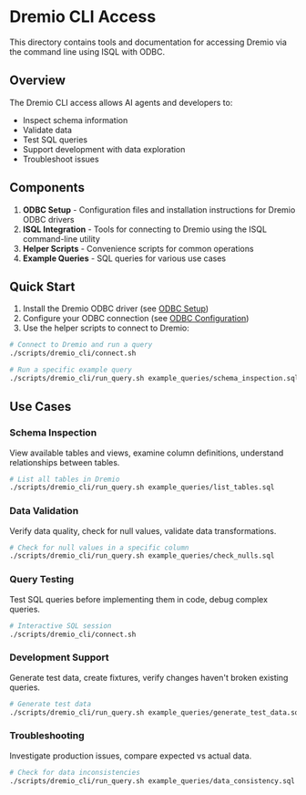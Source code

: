 # Dremio CLI Access

This directory contains tools and documentation for accessing Dremio via the command line using ISQL with ODBC.

## Overview

The Dremio CLI access allows AI agents and developers to:
- Inspect schema information
- Validate data
- Test SQL queries
- Support development with data exploration
- Troubleshoot issues

## Components

1. **ODBC Setup** - Configuration files and installation instructions for Dremio ODBC drivers
2. **ISQL Integration** - Tools for connecting to Dremio using the ISQL command-line utility
3. **Helper Scripts** - Convenience scripts for common operations
4. **Example Queries** - SQL queries for various use cases

## Quick Start

1. Install the Dremio ODBC driver (see [ODBC Setup](./odbc_setup/install.md))
2. Configure your ODBC connection (see [ODBC Configuration](./odbc_setup/configuration.md))
3. Use the helper scripts to connect to Dremio:

```bash
# Connect to Dremio and run a query
./scripts/dremio_cli/connect.sh

# Run a specific example query
./scripts/dremio_cli/run_query.sh example_queries/schema_inspection.sql
```

## Use Cases

### Schema Inspection
View available tables and views, examine column definitions, understand relationships between tables.

```bash
# List all tables in Dremio
./scripts/dremio_cli/run_query.sh example_queries/list_tables.sql
```

### Data Validation
Verify data quality, check for null values, validate data transformations.

```bash
# Check for null values in a specific column
./scripts/dremio_cli/run_query.sh example_queries/check_nulls.sql
```

### Query Testing
Test SQL queries before implementing them in code, debug complex queries.

```bash
# Interactive SQL session
./scripts/dremio_cli/connect.sh
```

### Development Support
Generate test data, create fixtures, verify changes haven't broken existing queries.

```bash
# Generate test data
./scripts/dremio_cli/run_query.sh example_queries/generate_test_data.sql
```

### Troubleshooting
Investigate production issues, compare expected vs actual data.

```bash
# Check for data inconsistencies
./scripts/dremio_cli/run_query.sh example_queries/data_consistency.sql
```
